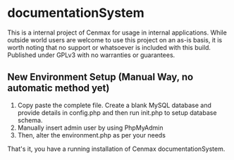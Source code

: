 # documentationSystem

This is a internal project of Cenmax for usage in internal applications. While outside world users are welcome to use this project on an as-is basis, it is worth noting that no support or whatsoever is included with this build. Published under GPLv3 with no warranties or guarantees.

## New Environment Setup (Manual Way, no automatic method yet)

1. Copy paste the complete file. Create a blank MySQL database and provide details in config.php and then run init.php to setup database schema.
2. Manually insert admin user by using PhpMyAdmin
3. Then, alter the environment.php as per your needs

That's it, you have a running installation of Cenmax documentationSystem.
